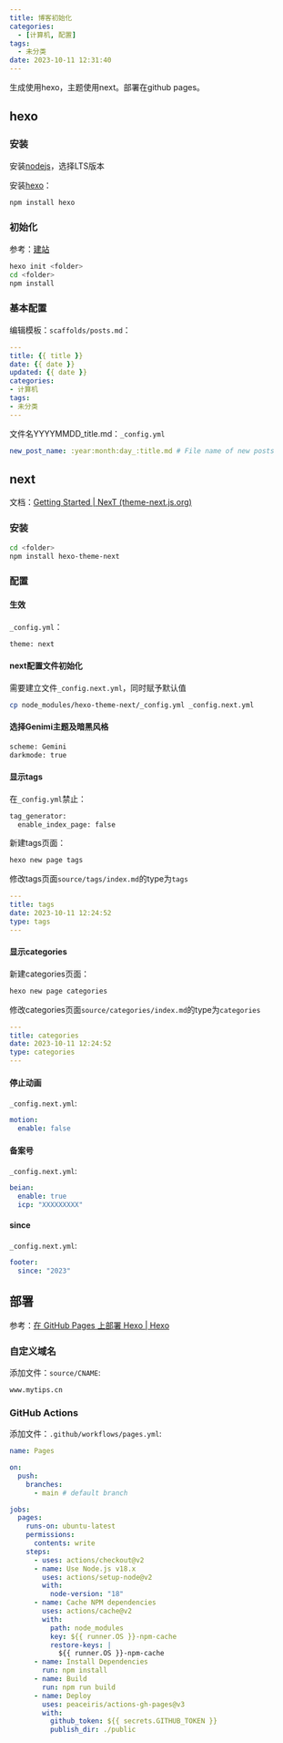 ```yaml
---
title: 博客初始化
categories:
  - [计算机, 配置]
tags:
  - 未分类
date: 2023-10-11 12:31:40
---
```


生成使用hexo，主题使用next。部署在github pages。

<!-- more -->

## hexo

### 安装

安装[nodejs](https://nodejs.org/en)，选择LTS版本

安装[hexo](https://hexo.io/zh-cn/docs/)：

```bash
npm install hexo
```

### 初始化

参考：[建站](https://hexo.io/zh-cn/docs/setup)

```bash
hexo init <folder>
cd <folder>
npm install
```

### 基本配置

编辑模板：`scaffolds/posts.md`：

```yaml
---
title: {{ title }}
date: {{ date }}
updated: {{ date }}
categories:
- 计算机
tags:
- 未分类
---
```

文件名YYYYMMDD_title.md：`_config.yml`

```yaml
new_post_name: :year:month:day_:title.md # File name of new posts
```

## next

文档：[Getting Started | NexT (theme-next.js.org)](https://theme-next.js.org/docs/getting-started/)

### 安装

```bash
cd <folder>
npm install hexo-theme-next
```

### 配置

#### 生效

`_config.yml`：

```bash
theme: next
```

#### next配置文件初始化

需要建立文件`_config.next.yml`，同时赋予默认值

```bash
cp node_modules/hexo-theme-next/_config.yml _config.next.yml
```

#### 选择Genimi主题及暗黑风格

```bash
scheme: Gemini
darkmode: true
```

#### 显示tags

在`_config.yml`禁止：

```bash
tag_generator:
  enable_index_page: false
```

新建tags页面：

```bash
hexo new page tags
```

修改tags页面`source/tags/index.md`的type为`tags`

```yaml
---
title: tags
date: 2023-10-11 12:24:52
type: tags
---
```

#### 显示categories

新建categories页面：

```bash
hexo new page categories
```

修改categories页面`source/categories/index.md`的type为`categories`

```yaml
---
title: categories
date: 2023-10-11 12:24:52
type: categories
---
```

#### 停止动画

`_config.next.yml`:

```yaml
motion:
  enable: false
```

#### 备案号

`_config.next.yml`:

```yaml
beian:
  enable: true
  icp: "XXXXXXXXX"
```

#### since

`_config.next.yml`:

```yaml
footer:
  since: "2023"
```

## 部署

参考：[在 GitHub Pages 上部署 Hexo | Hexo](https://hexo.io/zh-cn/docs/github-pages)

### 自定义域名

添加文件：`source/CNAME`:

```
www.mytips.cn
```

### GitHub Actions

添加文件：`.github/workflows/pages.yml`:

```yaml
name: Pages

on:
  push:
    branches:
      - main # default branch

jobs:
  pages:
    runs-on: ubuntu-latest
    permissions:
      contents: write
    steps:
      - uses: actions/checkout@v2
      - name: Use Node.js v18.x
        uses: actions/setup-node@v2
        with:
          node-version: "18"
      - name: Cache NPM dependencies
        uses: actions/cache@v2
        with:
          path: node_modules
          key: ${{ runner.OS }}-npm-cache
          restore-keys: |
            ${{ runner.OS }}-npm-cache
      - name: Install Dependencies
        run: npm install
      - name: Build
        run: npm run build
      - name: Deploy
        uses: peaceiris/actions-gh-pages@v3
        with:
          github_token: ${{ secrets.GITHUB_TOKEN }}
          publish_dir: ./public
```